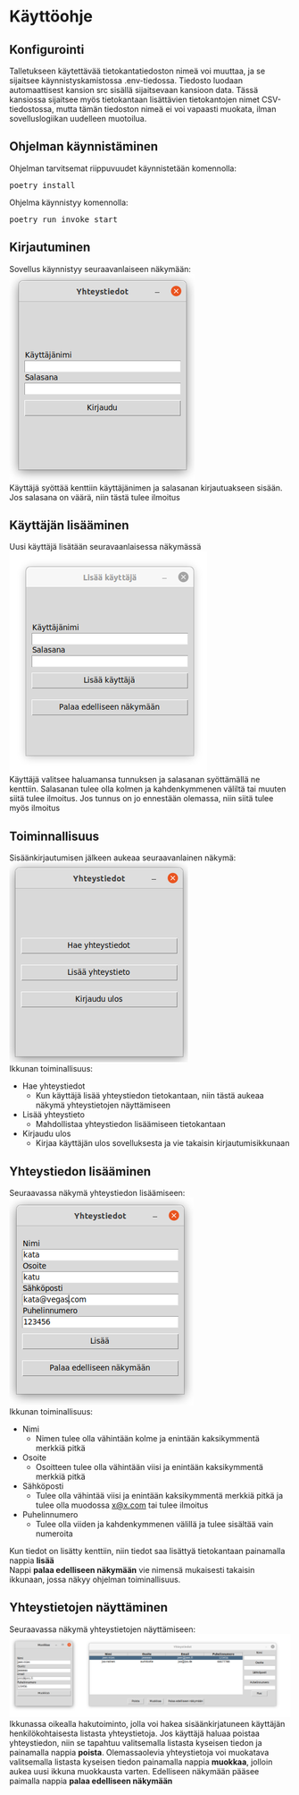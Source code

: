 # Käyttöohje

## Konfigurointi
Talletukseen käytettävää tietokantatiedoston nimeä voi muuttaa, ja se sijaitsee käynnistyskamistossa .env-tiedossa. Tiedosto luodaan automaattisest kansion src 
sisällä sijaitsevaan kansioon data. Tässä kansiossa sijaitsee myös tietokantaan lisättävien tietokantojen nimet CSV-tiedostossa, mutta tämän tiedoston nimeä ei voi
vapaasti muokata, ilman sovelluslogiikan uudelleen muotoilua.

## Ohjelman käynnistäminen
Ohjelman tarvitsemat riippuvuudet käynnistetään komennolla:
<pre>poetry install</pre>
Ohjelma käynnistyy komennolla:
<pre>poetry run invoke start</pre>

## Kirjautuminen
Sovellus käynnistyy seuraavanlaiseen näkymään: <br>
![login](https://github.com/vaisajuh/ot-harjoitustyo/blob/master/dokumentaatio/kuvat/login.png) <br>
Käyttäjä syöttää kenttiin käyttäjänimen ja salasanan kirjautuakseen sisään. Jos salasana on väärä, niin tästä tulee ilmoitus

## Käyttäjän lisääminen
Uusi käyttäjä lisätään seuravaanlaisessa näkymässä <br>
![add_user](https://github.com/vaisajuh/ot-harjoitustyo/blob/master/dokumentaatio/kuvat/add_user.png)<br>
Käyttäjä valitsee haluamansa tunnuksen ja salasanan syöttämällä ne kenttiin. Salasanan tulee olla kolmen ja kahdenkymmenen väliltä tai muuten siitä tulee
ilmoitus. Jos tunnus on jo ennestään olemassa, niin siitä tulee myös ilmoitus

## Toiminnallisuus
Sisäänkirjautumisen jälkeen aukeaa seuraavanlainen näkymä:<br>
![functionality](https://github.com/vaisajuh/ot-harjoitustyo/blob/master/dokumentaatio/kuvat/functionality.png)<br>
Ikkunan toiminallisuus:
- Hae yhteystiedot
  - Kun käyttäjä lisää yhteystiedon tietokantaan, niin tästä aukeaa näkymä yhteystietojen näyttämiseen
- Lisää yhteystieto
  - Mahdollistaa yhteystiedon lisäämiseen tietokantaan
- Kirjaudu ulos
  - Kirjaa käyttäjän ulos sovelluksesta ja vie takaisin kirjautumisikkunaan
 
 ## Yhteystiedon lisääminen
 Seuraavassa näkymä yhteystiedon lisäämiseen:<br>
 ![add_contact](https://github.com/vaisajuh/ot-harjoitustyo/blob/master/dokumentaatio/kuvat/add_contact.png)<br>
 Ikkunan toiminallisuus:
 - Nimi
   - Nimen tulee olla vähintään kolme ja enintään kaksikymmentä merkkiä pitkä
 - Osoite
   - Osoitteen tulee olla vähintään viisi ja enintään kaksikymmentä merkkiä pitkä
 - Sähköposti
   - Tulee olla vähintää viisi ja enintään kaksikymmentä merkkiä pitkä ja tulee olla muodossa x@x.com tai tulee ilmoitus
 - Puhelinnumero
   - Tulee olla viiden ja kahdenkymmenen välillä ja tulee sisältää vain numeroita

Kun tiedot on lisätty kenttiin, niin tiedot saa lisättyä tietokantaan painamalla nappia <strong>lisää</strong> <br>
Nappi <strong>palaa edelliseen näkymään</strong> vie nimensä mukaisesti takaisin ikkunaan, jossa näkyy ohjelman toiminallisuus.
 
 ## Yhteystietojen näyttäminen
 Seuraavassa näkymä yhteystietojen näyttämiseen: <br>
 ![show](https://github.com/vaisajuh/ot-harjoitustyo/blob/master/dokumentaatio/kuvat/show_contacts.png)<br>
 Ikkunassa oikealla hakutoiminto, jolla voi hakea sisäänkirjatuneen käyttäjän henkilökohtaisesta listasta yhteystietoja. Jos käyttäjä haluaa poistaa yhteystiedon, niin se tapahtuu valitsemalla listasta kyseisen tiedon ja painamalla nappia <strong>poista</strong>. Olemassaolevia yhteystietoja voi muokatava valitsemalla listasta kyseisen tiedon painamalla nappia <strong>muokkaa</strong>, jolloin aukea uusi ikkuna muokkausta varten. Edelliseen näkymään
 pääsee paimalla nappia <strong>palaa edelliseen näkymään</strong><br>
 




